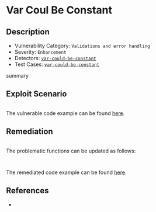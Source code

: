 # Var Coul Be Constant
## Description
- Vulnerability Category: `Validations and error handling`
- Severity: `Enhancement`
- Detectors: [`var-could-be-constant`](https://github.com/CoinFabrik/stacy/blob/main/stacks_analyzer/detectors/VarCouldBeConstant.py)
- Test Cases: [`var-could-be-constant`](https://github.com/CoinFabrik/stacy/tree/main/tests/var_could_be_constant)

summary

## Exploit Scenario

```clarity

```


The vulnerable code example can be found [here]().

## Remediation

```clarity

```

The problematic functions can be updated as follows:

```clarity
    
```



The remediated code example can be found [here]().



## References
- []()
